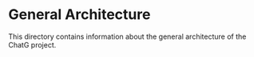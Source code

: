 # General Architecture

This directory contains information about the general architecture of the ChatG project.
